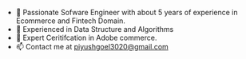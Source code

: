 - 👋 Passionate Sofware Engineer with about 5 years of experience in Ecommerce and Fintech Domain.
- 👀 Experienced in Data Structure and Algorithms
- 🌱 Expert Ceritifcation in Adobe commerce.
- 📫 Contact me at piyushgoel3020@gmail.com
